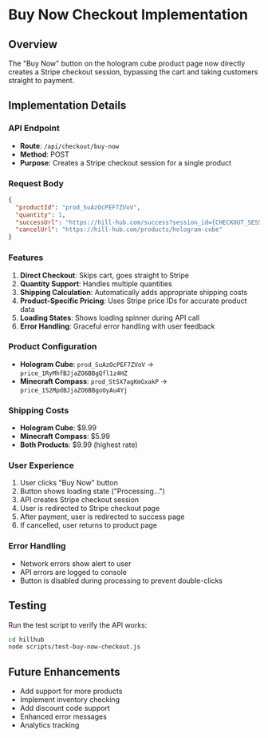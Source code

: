 # Buy Now Checkout Implementation

## Overview
The "Buy Now" button on the hologram cube product page now directly creates a Stripe checkout session, bypassing the cart and taking customers straight to payment.

## Implementation Details

### API Endpoint
- **Route**: `/api/checkout/buy-now`
- **Method**: POST
- **Purpose**: Creates a Stripe checkout session for a single product

### Request Body
```json
{
  "productId": "prod_SuAzOcPEF7ZVoV",
  "quantity": 1,
  "successUrl": "https://hill-hub.com/success?session_id={CHECKOUT_SESSION_ID}",
  "cancelUrl": "https://hill-hub.com/products/hologram-cube"
}
```

### Features
1. **Direct Checkout**: Skips cart, goes straight to Stripe
2. **Quantity Support**: Handles multiple quantities
3. **Shipping Calculation**: Automatically adds appropriate shipping costs
4. **Product-Specific Pricing**: Uses Stripe price IDs for accurate product data
5. **Loading States**: Shows loading spinner during API call
6. **Error Handling**: Graceful error handling with user feedback

### Product Configuration
- **Hologram Cube**: `prod_SuAzOcPEF7ZVoV` → `price_1RyMhfBJjaZO6BBgQfl1z4HZ`
- **Minecraft Compass**: `prod_StSX7agKmGxakP` → `price_1S2MpdBJjaZO6BBgoOyAu4Yj`

### Shipping Costs
- **Hologram Cube**: $9.99
- **Minecraft Compass**: $5.99
- **Both Products**: $9.99 (highest rate)

### User Experience
1. User clicks "Buy Now" button
2. Button shows loading state ("Processing...")
3. API creates Stripe checkout session
4. User is redirected to Stripe checkout page
5. After payment, user is redirected to success page
6. If cancelled, user returns to product page

### Error Handling
- Network errors show alert to user
- API errors are logged to console
- Button is disabled during processing to prevent double-clicks

## Testing
Run the test script to verify the API works:
```bash
cd hillhub
node scripts/test-buy-now-checkout.js
```

## Future Enhancements
- Add support for more products
- Implement inventory checking
- Add discount code support
- Enhanced error messages
- Analytics tracking 